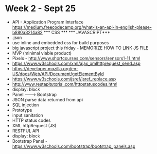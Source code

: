 # Week 2 - Sept 25


* API - Application Program Interface https://medium.freecodecamp.org/what-is-an-api-in-english-please-b880a3214a82
	<link rel="stylesheet" href="style.css"> *** CSS ***
	<script src="main.jss"></script> *** JAVASCRIPT***
* .json
* use inline and embedded css for build purposes
* big javascript project this friday - MEMORIZE HOW TO LINK JS FILE
* MVP (minimal viable product)
* Pixels - http://www.shortcourses.com/sensors/sensors1-11.html
* https://www.w3schools.com/xml/ajax_xmlhttprequest_send.asp
* https://developer.mozilla.org/en-US/docs/Web/API/Document/getElementById
* https://www.w3schools.com/jsref/jsref_replace.asp
* http://www.restapitutorial.com/httpstatuscodes.html
* display: block
* Panel ---> Bootstrap
* JSON parse data returned from api
* SQL injection
* Prototype
* input sanitation
* HTTP status codes
* XML httpRequest (JS)
* RESTFUL API
* display: block
* Bootstrap Panel - https://www.w3schools.com/bootstrap/bootstrap_panels.asp
